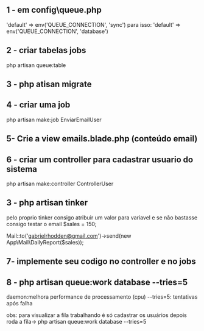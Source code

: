## 1 - em config\queue.php
'default' => env('QUEUE_CONNECTION', 'sync') para isso: 'default' => env('QUEUE_CONNECTION', 'database')

## 2 -  criar tabelas jobs
php artisan queue:table

## 3 - php atisan migrate

## 4 - criar uma job
php artisan make:job EnviarEmailUser

## 5- Crie a view emails.blade.php (conteúdo email)

## 6 - criar um controller para cadastrar usuario do sistema
php artisan make:controller ControllerUser

## 3 -  php artisan tinker
pelo proprio tinker consigo atribuir um valor para variavel e se não bastasse consigo testar o email
 $sales = 150;
                                                                                                                                                                
Mail::to('gabrielrhodden@gmail.com')->send(new App\Mail\DailyReport($sales));    

## 7- implemente seu codigo no controller e no jobs

## 8 - php artisan queue:work database --tries=5

daemon:melhora performance de processamento (cpu)
--tries=5: tentativas após falha

obs: para visualizar a fila trabalhando é só cadastrar os usuários depois roda a fila->
php artisan queue:work database --tries=5
